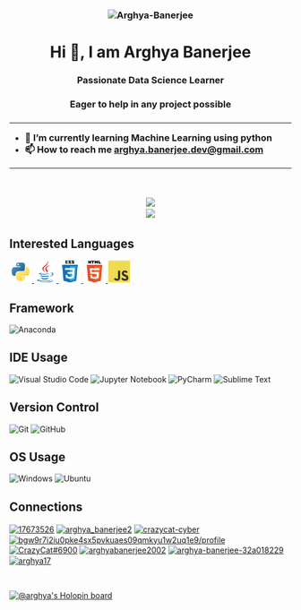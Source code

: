 
<h3 align="center"><img src="https://komarev.com/ghpvc/?username=Arghya-Banerjee&label=Profile%20views&color=0e75b6&style=flat" alt="Arghya-Banerjee" /></h3>


<h1 align = "center" > Hi 👋, I am Arghya Banerjee </h1>



<h3 align = "center" > Passionate Data Science Learner <h3>
<h3 align = "center" > Eager to help in any project possible <h3>
    
<hr>


-  🌱 I’m currently learning **Machine Learning using python**
-  📫 How to reach me **arghya.banerjee.dev@gmail.com**

<hr>
    
<br>

<p align="center">
    <img src="https://github-readme-stats.vercel.app/api?username=Arghya-Banerjee&show_icons=true&theme=onedark"/> <br/>
    <img src="https://github-readme-streak-stats.herokuapp.com/?user=Arghya-Banerjee&theme=cobalt"/> 
</p>







## Interested Languages

<p align="left">  <a href="https://www.python.org" target="_blank" rel="noreferrer"> <img src="https://raw.githubusercontent.com/devicons/devicon/master/icons/python/python-original.svg" alt="python" width="40" height="40"/> </a> <a href="https://www.java.com" target="_blank" rel="noreferrer"> <img src="https://raw.githubusercontent.com/devicons/devicon/master/icons/java/java-original.svg" alt="java" width="40" height="40"/> </a> <a href="https://www.w3schools.com/css/" target="_blank" rel="noreferrer"> <img src="https://raw.githubusercontent.com/devicons/devicon/master/icons/css3/css3-original-wordmark.svg" alt="css3" width="40" height="40"/> </a> <a href="https://www.w3.org/html/" target="_blank" rel="noreferrer"> <img src="https://raw.githubusercontent.com/devicons/devicon/master/icons/html5/html5-original-wordmark.svg" alt="html5" width="40" height="40"/> </a> <a href="https://developer.mozilla.org/en-US/docs/Web/JavaScript" target="_blank" rel="noreferrer"> <img src="https://raw.githubusercontent.com/devicons/devicon/master/icons/javascript/javascript-original.svg" alt="javascript" width="40" height="40"/> </a>

## Framework

![Anaconda](https://img.shields.io/badge/Anaconda-%2344A833.svg?style=for-the-badge&logo=anaconda&logoColor=white)


## IDE Usage

![Visual Studio Code](https://img.shields.io/badge/Visual%20Studio%20Code-0078d7.svg?style=for-the-badge&logo=visual-studio-code&logoColor=white)
![Jupyter Notebook](https://img.shields.io/badge/jupyter-%23FA0F00.svg?style=for-the-badge&logo=jupyter&logoColor=white)
![PyCharm](https://img.shields.io/badge/pycharm-143?style=for-the-badge&logo=pycharm&logoColor=black&color=black&labelColor=green)
![Sublime Text](https://img.shields.io/badge/sublime_text-%23575757.svg?style=for-the-badge&logo=sublime-text&logoColor=important)

## Version Control

![Git](https://img.shields.io/badge/git-%23F05033.svg?style=for-the-badge&logo=git&logoColor=white)
![GitHub](https://img.shields.io/badge/github-%23121011.svg?style=for-the-badge&logo=github&logoColor=white)

## OS Usage

![Windows](https://img.shields.io/badge/Windows-0078D6?style=for-the-badge&logo=windows&logoColor=white)
![Ubuntu](https://img.shields.io/badge/Ubuntu-E95420?style=for-the-badge&logo=ubuntu&logoColor=white)

## Connections

<a href="https://stackoverflow.com/users/17673526" target="blank"><img align="center" src="https://raw.githubusercontent.com/rahuldkjain/github-profile-readme-generator/master/src/images/icons/Social/stack-overflow.svg" alt="17673526" height="30" width="40" /></a>
<a href="https://www.hackerrank.com/arghya_banerjee2" target="blank"><img align="center" src="https://raw.githubusercontent.com/rahuldkjain/github-profile-readme-generator/master/src/images/icons/Social/hackerrank.svg" alt="arghya_banerjee2" height="30" width="40" /></a>
<a href="https://www.leetcode.com/crazycat-cyber" target="blank"><img align="center" src="https://raw.githubusercontent.com/rahuldkjain/github-profile-readme-generator/master/src/images/icons/Social/leet-code.svg" alt="crazycat-cyber" height="30" width="40" /></a>
<a href="https://auth.geeksforgeeks.org/user/bgw9r7i2iu0pke4sx5pvkuaes09qmkyu1w2uq1e9/profile" target="blank"><img align="center" src="https://raw.githubusercontent.com/rahuldkjain/github-profile-readme-generator/master/src/images/icons/Social/geeks-for-geeks.svg" alt="bgw9r7i2iu0pke4sx5pvkuaes09qmkyu1w2uq1e9/profile" height="30" width="40" /></a>
<a href="https://discord.gg/CF3YFEHaAU" target="blank"><img align="center" src="https://raw.githubusercontent.com/rahuldkjain/github-profile-readme-generator/master/src/images/icons/Social/discord.svg" alt="CrazyCat#6900" height="30" width="40" /></a>
<a href="https://g.dev/arghyabanerjee2002" target="blank"><img align="center" src="https://user-images.githubusercontent.com/72212592/147922695-58d745b7-a25a-4ccd-affa-0eb1bf5c4ce5.png" alt="arghyabanerjee2002" height="30" width="40" /></a>
<a href="https://linkedin.com/in/arghya-banerjee-32a018229" target="blank"><img align="center" src="https://raw.githubusercontent.com/rahuldkjain/github-profile-readme-generator/master/src/images/icons/Social/linked-in-alt.svg" alt="arghya-banerjee-32a018229" height="30" width="40" /></a>
<a href="https://codeforces.com/profile/arghya17" target="blank"><img align="center" src="https://raw.githubusercontent.com/rahuldkjain/github-profile-readme-generator/master/src/images/icons/Social/codeforces.svg" alt="arghya17" height="30" width="40" /></a>

<br/>

[![@arghya's Holopin board](https://holopin.io/api/user/board?user=arghya)](https://holopin.io/@arghya)

  

